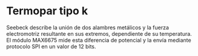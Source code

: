 # Termopar tipo k

Seebeck describe la unión de dos alambres metálicos y la fuerza electromotriz resultante en sus extremos, dependiente de su temperatura. El módulo MAX6675 mide esta diferencia de potencial y la envía mediante protocolo SPI en un valor de 12 bits.

